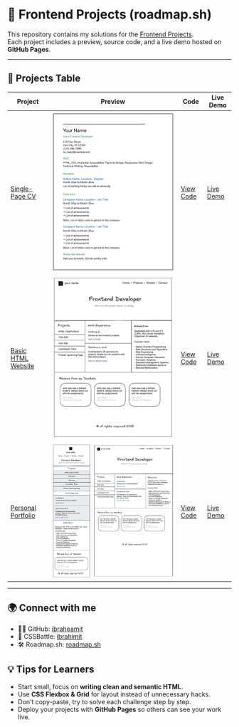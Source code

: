 # 🚀 Frontend Projects (roadmap.sh)

This repository contains my solutions for the [Frontend Projects](https://roadmap.sh/frontend/projects).  
Each project includes a preview, source code, and a live demo hosted on **GitHub Pages**.

---

## 📂 Projects Table

| Project                                                              | Preview                                             | Code                                      | Live Demo                                                                                           |
| -------------------------------------------------------------------- | --------------------------------------------------- | ----------------------------------------- | --------------------------------------------------------------------------------------------------- |
| [Single-Page CV](https://roadmap.sh/projects/single-page-cv)         | ![Preview](projects/single-page-cv/preview.png)     | [View Code](projects/single-page-cv/)     | [Live Demo](https://ibraheamit.github.io/frontend-projects-roadmap.sh/projects/single-page-cv/)     |
| [Basic HTML Website](https://roadmap.sh/projects/basic-html-website) | ![Preview](projects/basic-html-website/preview.png) | [View Code](projects/basic-html-website/) | [Live Demo](https://ibraheamit.github.io/frontend-projects-roadmap.sh/projects/basic-html-website/) |
| [Personal Portfolio](https://roadmap.sh/projects/portfolio-website)  | ![Preview](projects/personal-portfolio/preview.png) | [View Code](projects/personal-portfolio/) | [Live Demo](https://ibraheamit.github.io/frontend-projects-roadmap.sh/projects/personal-portfolio/) |

---

## 🌍 Connect with me

- 🧑‍💻 GitHub: [ibraheamit](https://github.com/ibraheamit)
- 🎯 CSSBattle: [ibrahimit](https://cssbattle.dev/player/ibrahimit)
- 🛠️ Roadmap.sh: [roadmap.sh](https://roadmap.sh/u/ibraheamit)

## 💡 Tips for Learners

- Start small, focus on **writing clean and semantic HTML**.
- Use **CSS Flexbox & Grid** for layout instead of unnecessary hacks.
- Don’t copy-paste, try to solve each challenge step by step.
- Deploy your projects with **GitHub Pages** so others can see your work live.
